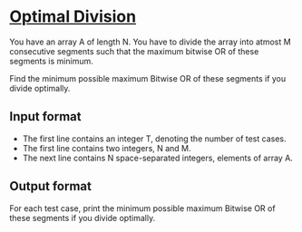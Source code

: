 # [Optimal Division][link]

You have an array A of length N. You have to divide the array into atmost M consecutive segments such that the maximum bitwise OR of these segments is minimum.

Find the minimum possible maximum Bitwise OR of these segments if you divide optimally.

## Input format

- The first line contains an integer T, denoting the number of test cases.
- The first line contains two integers, N and M.
- The next line contains N space-separated integers, elements of array A.

## Output format

For each test case, print the minimum possible maximum Bitwise OR of these segments if you divide optimally.

[link]: https://www.hackerearth.com/practice/algorithms/searching/binary-search/practice-problems/algorithm/optimal-division-d75f0043/
